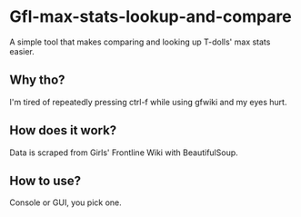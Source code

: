# Gfl-max-stats-lookup-and-compare

A simple tool that makes comparing and looking up T-dolls' max stats easier.

    
## Why tho?
I'm tired of repeatedly pressing ctrl-f while using gfwiki and my eyes hurt.

## How does it work?
Data is scraped from Girls' Frontline Wiki with BeautifulSoup.

## How to use?
Console or GUI, you pick one.
